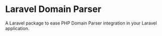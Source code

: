 Laravel Domain Parser
============

A Laravel package to ease PHP Domain Parser integration in your Laravel application.